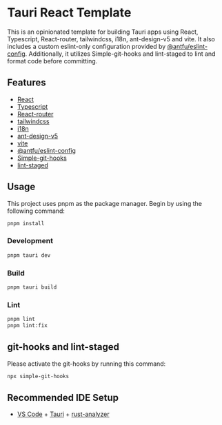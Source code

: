 # Tauri React Template

This is an opinionated template for building Tauri apps using React, Typescript, React-router, tailwindcss, i18n, ant-design-v5 and vite. It also includes a custom eslint-only configuration provided by [@antfu/eslint-config](https://github.com/antfu/eslint-config). Additionally, it utilizes Simple-git-hooks and lint-staged to lint and format code before committing.

## Features

- [React](https://reactjs.org/)
- [Typescript](https://www.typescriptlang.org/)
- [React-router](https://reactrouter.com/)
- [tailwindcss](https://tailwindcss.com/)
- [i18n](https://www.i18next.com/)
- [ant-design-v5](https://ant.design/)
- [vite](https://vitejs.dev/)
- [@antfu/eslint-config](https://github.com/antfu/eslint-config)
- [Simple-git-hooks](https://github.com/toplenboren/simple-git-hooks#readme)
- [lint-staged](https://github.com/okonet/lint-staged#readme)

## Usage

This project uses pnpm as the package manager. Begin by using the following command:

```bash
pnpm install
```

### Development

```bash
pnpm tauri dev
```

### Build

```bash
pnpm tauri build
```

### Lint

```bash
pnpm lint
pnpm lint:fix
```

## git-hooks and lint-staged

Please activate the git-hooks by running this command:

```bash
npx simple-git-hooks
```

## Recommended IDE Setup

- [VS Code](https://code.visualstudio.com/) + [Tauri](https://marketplace.visualstudio.com/items?itemName=tauri-apps.tauri-vscode) + [rust-analyzer](https://marketplace.visualstudio.com/items?itemName=rust-lang.rust-analyzer)
